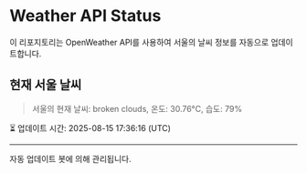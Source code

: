 
# Weather API Status

이 리포지토리는 OpenWeather API를 사용하여 서울의 날씨 정보를 자동으로 업데이트합니다.

## 현재 서울 날씨
> 서울의 현재 날씨: broken clouds, 온도: 30.76°C, 습도: 79%

⏳ 업데이트 시간: 2025-08-15 17:36:16 (UTC)

---
자동 업데이트 봇에 의해 관리됩니다.

